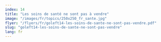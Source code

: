 ```yaml
---
index: 14
title: "Les soins de santé ne sont pas à vendre"
image: "/images/fr/topics/250x250_fr_sante.jpg"
flyer: "/flyers/fr/goleft14-les-soins-de-sante-ne-sont-pas-vendre.pdf"
slug: "goleft14-les-soins-de-sante-ne-sont-pas-vendre"
lang: fr
---
```

